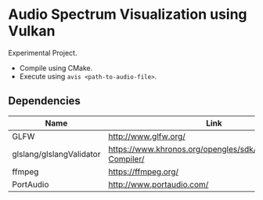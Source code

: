 # Audio Spectrum Visualization using Vulkan
Experimental Project.
- Compile using CMake.
- Execute using `avis <path-to-audio-file>`.

## Dependencies
| Name                     | Link                                                           |
|--------------------------|----------------------------------------------------------------|
| GLFW                     | http://www.glfw.org/                                           |
| glslang/glslangValidator | https://www.khronos.org/opengles/sdk/tools/Reference-Compiler/ |
| ffmpeg                   | https://ffmpeg.org/                                            |
| PortAudio                | http://www.portaudio.com/                                      |
